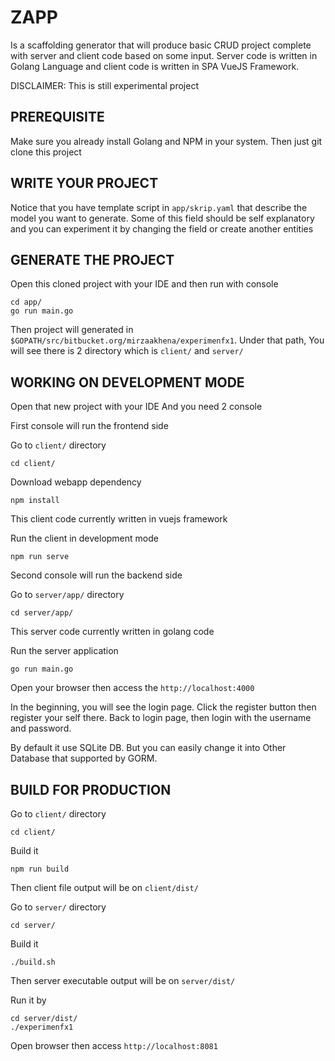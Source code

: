 # ZAPP
Is a scaffolding generator that will produce basic CRUD project complete with server and client code based on some input. Server code is written in Golang Language and client code is written in SPA VueJS Framework.

DISCLAIMER: This is still experimental project

## PREREQUISITE

Make sure you already install Golang and NPM in your system. Then just git clone this project

## WRITE YOUR PROJECT
Notice that you have template script in `app/skrip.yaml` that describe the model you want to generate. Some of this field should be self explanatory and you can experiment it by changing the field or create another entities


## GENERATE THE PROJECT
Open this cloned project with your IDE and then run with console
```
cd app/
go run main.go
```
Then project will generated in `$GOPATH/src/bitbucket.org/mirzaakhena/experimenfx1`. Under that path, You will see there is 2 directory which is `client/` and `server/`


## WORKING ON DEVELOPMENT MODE
Open that new project with your IDE And you need 2 console

First console will run the frontend side

Go to `client/` directory
```
cd client/
```

Download webapp dependency
```
npm install
```

This client code currently written in vuejs framework

Run the client in development mode
```
npm run serve
```

Second console will run the backend side

Go to `server/app/` directory
```
cd server/app/
```

This server code currently written in golang code

Run the server application
```
go run main.go
```

Open your browser then access the `http://localhost:4000`

In the beginning, you will see the login page. Click the register button then register your self there. Back to login page, then login with the username and password.

By default it use SQLite DB. But you can easily change it into Other Database that supported by GORM.



## BUILD FOR PRODUCTION

Go to `client/` directory
```
cd client/
```

Build it
```
npm run build
```

Then client file output will be on `client/dist/`

Go to `server/` directory
```
cd server/
```

Build it
```
./build.sh
```

Then server executable output will be on `server/dist/`

Run it by
```
cd server/dist/
./experimenfx1
```

Open browser then access `http://localhost:8081`
